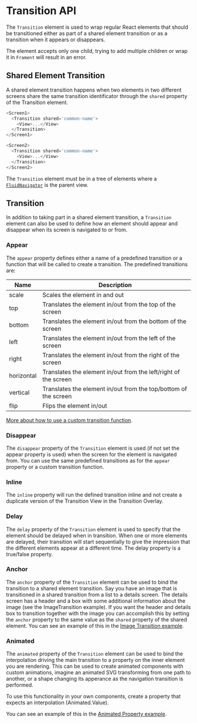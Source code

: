 # Transition API

The `Transition` element is used to wrap regular React elements that should be transitioned either as part of a shared element transition or as a transition when it appears or disappears.

The element accepts only one child, trying to add multiple children or wrap it in `Frament` will result in an error.

## Shared Element Transition
A shared element transition happens when two elements in two different screens share the same transition identificator through the `shared` property of the Transition element.

```javascript
<Screen1>
  <Transition shared='common-name'>
    <View>...</View>
  </Transition>
</Screen1>

<Screen2>
  <Transition shared='common-name'>
    <View>...</View>
  </Transition>
</Screen2>
``` 

The `Transition` element must be in a tree of elements where a [`FluidNavigator`](FluidNavigator.md) is the parent view.

## Transition
In addition to taking part in a shared element transition, a `Transition` element can also be used to define how an element should appear and disappear when its screen is navigated to or from.

### Appear
The `appear` property defines either a name of a predefined transition or a function that will be called to create a transition. The predefined transitions are:

| Name        | Description | 
| ----------  | ------------- | 
| scale      	| Scales the element in and out | 
| top      	| Translates the element in/out from the top of the screen | 
| bottom | Translates the element in/out from the bottom of the screen | 
| left | Translates the element in/out from the left of the screen | 
| right | Translates the element in/out from the right of the screen | 
| horizontal | Translates the element in/out from the left/right of the screen | 
| vertical | Translates the element in/out from the top/bottom of the screen | 
| flip | Flips the element in/out | 

[More about how to use a custom transition function](CustomTransition.md).

### Disappear
The `disappear` property of the `Transition` element is used (if not set the appear property is used) when the screen for the element is navigated from. You can use the same predefined transitions as for the `appear` property or a custom transition function.

### Inline
The `inline` property will run the defined transition inline and not create a duplicate version of the Transition View in the Transition Overlay.

### Delay
The `delay` property of the `Transition` element is used to specify that the element should be delayed when in transition. When one or more elements are delayed, their transition will start sequentially to give the impression that the different elements appear at a different time. The delay property is a true/false property.

### Anchor
The `anchor` property of the `Transition` element can be used to bind the transition to a shared element transition. Say you have an image that is transitioned in a shared transition from a list to a details screen. The details screen has a header and a box with some additional information about the image (see the ImageTransition example). If you want the header and details box to transition together with the image you can accomplish this by setting the `anchor` property to the same value as the `shared` property of the shared element. You can see an example of this in the [Image Transition example](https://github.com/fram-x/FluidTransitions/blob/develop/Examples/ImageTransition.js). 

### Animated
The `animated` property of the `Transition` element can be used to bind the interpolation driving the main transition to a property on the inner element you are rendering. This can be used to create animated components with custom animations, imagine an animated SVG transforming from one path to another, or a shape changing its apperance as the navigation transition is performed. 

To use this functionality in your own components, create a property that expects an interpolation (Animated.Value).

You can see an example of this in the [Animated Property example](https://github.com/fram-x/FluidTransitions/blob/develop/Examples/AnimatedProperty.js). 
